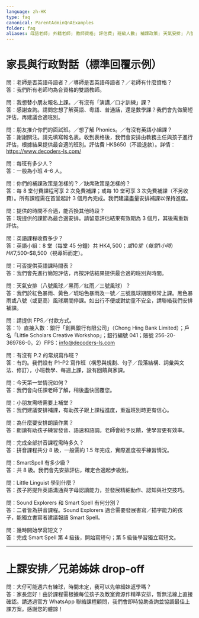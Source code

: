 ```yaml
---
language: zh-HK
type: faq
canonical: ParentAdminQnAExamples
folder: faq
aliases: 母語老師; 外籍老師; 教師資格; 評估費; 班級人數; 補課政策; 天氣安排; 八號風球; 黑雨; 付款; FPS; 聖誕營業; 寫作班; 面試班; 時間表; 口才訓練; 上課安排; drop-off; 兄弟姊妹; WhatsApp顧問
---
```

# 家長與行政對話（標準回覆示例）

問：老師是否英語母語者？／導師是否英語母語者？／老師有什麼資格？  
答：我們所有老師均為合資格的雙語教師。

問：我想替小朋友報名上課。／有沒有「演講／口才訓練」課？  
答：感謝查詢。請問您想了解英語、粵語、普通話，還是數學課？我們會先做簡短評估，再建議合適班別。

問：朋友推介你們的面試班。／想了解 Phonics。／有沒有英語小組課？  
答：謝謝關注。請先填寫報名表。收到表格後，我們會安排由教務主任與孩子進行評估，根據結果提供最合適的班別。評估費 HK$650（不設退款）。詳情：https://www.decoders-ls.com/

問：每班有多少人？  
答：一般為小班 4–6 人。

問：你們的補課政策是怎樣的？／缺席政策是怎樣的？  
答：每 8 堂付費課程可享 2 次免費補課；或每 10 堂可享 3 次免費補課（不另收費）。所有課程需在首堂起計 3 個月內完成。我們建議盡量安排補課以保持進度。

問：提供的時間不合適，能否換其他時段？  
答：現提供的課節為最合適安排。請留意評估結果有效期為 3 個月，其後需重新評估。

問：英語課程收費多少？  
答：英語小組：8 堂（每堂 45 分鐘）共 HK$4,500；或 10 堂（每堂 1 小時）HK$7,500–$8,500（視導師而定）。

問：可否提供英語課時間表？  
答：我們會先進行簡短評估，再按評估結果提供最合適的班別與時間。

問：天氣安排（八號風球／黑雨／紅雨／三號風球）？  
答：我們於紅色暴雨、黃色／琥珀色暴雨及一號／三號風球期間照常上課。黑色暴雨或八號（或更高）風球期間停課。如出行不便或對幼童不安全，請聯絡我們安排補課。

問：請提供 FPS／付款方式。  
答：1）直接入數：銀行「創興銀行有限公司」（Chong Hing Bank Limited）；戶名「Little Scholars Creative Workshop」；銀行編號 041；賬號 256-20-369786-0。2）FPS：info@decoders-ls.com

問：有沒有 P.2 的常規寫作班？  
答：有的。我們設有 P1–P2 寫作班（構思與規劃、句子／段落結構、詞彙與文法、修訂），小班教學、每週上課，設有回饋與家課。

問：今天第一堂情況如何？  
答：我們會向任課老師了解，稍後盡快回覆您。

問：小朋友需唔需要上補堂？  
答：我們建議安排補課，有助孩子跟上課程進度，重返班別時更有信心。

問：為什麼要安排朗讀作業？  
答：朗讀有助孩子練習發音、語速和語調。老師會給予反饋，使學習更有效率。

問：完成全部拼音課程需時多久？  
答：拼音課程共分 8 級，一般需約 1.5 年完成，實際進度視乎練習情況。

問：SmartSpell 有多少級？  
答：共 8 級。我們會先安排評估，確定合適起步級別。

問：Little Linguist 學到什麼？  
答：孩子將提升英語溝通與字母認讀能力，並發展精細動作、認知與社交技巧。

問：Sound Explorers 和 Smart Spell 有何分別？  
答：二者皆為拼音課程。Sound Explorers 適合需要發展書寫／描字能力的孩子，能獨立書寫者建議報讀 Smart Spell。

問：幾時開始學寫短文？  
答：完成 Smart Spell 第 4 級後，開始寫短句；第 5 級後學習獨立寫短文。

---

# 上課安排／兄弟姊妹 drop-off

問：大仔可能週六有練球，時間未定，我可以先帶細妹返學嗎？  
答：家長您好！由於課程需根據每位孩子及教室資源作精準安排，暫無法線上直接確認。請透過官方 WhatsApp 聯絡課程顧問，我們會即時協助查詢並協調最佳上課方案。感謝您的體諒！